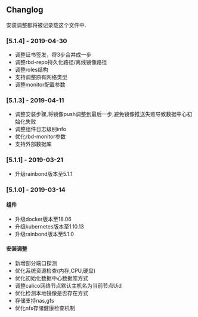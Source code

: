 ## Changlog

安装调整都将被记录载这个文件中.

### [5.1.4] - 2019-04-30

- 调整证书签发，将3步合并成一步
- 调整rbd-repo持久化路径/离线镜像路径
- 调整roles结构
- 支持调整原有网络类型
- 调整monitor配置参数

### [5.1.3] - 2019-04-11

- 调整安装步骤,将镜像push调整到最后一步,避免镜像推送失败导致数据中心初始化失败
- 调整组件日志级别info
- 优化rbd-monitor参数
- 支持外部数据库

### [5.1.1] - 2019-03-21

- 升级rainbond版本至5.1.1

### [5.1.0] - 2019-03-14

#### 组件

- 升级docker版本至18.06
- 升级kubernetes版本至1.10.13
- 升级rainbond版本至5.1.0

#### 安装调整

- 新增部分端口探测
- 优化系统资源检查(内存,CPU,硬盘)
- 优化初始化数据中心数据库方式
- 调整calico网络节点默认主机名为当前节点Uid
- 优化检测本地镜像是否存在方式
- 存储支持nas,gfs
- 优化nfs存储健康检查机制